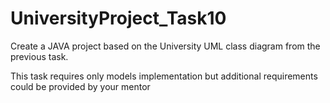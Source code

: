 # UniversityProject_Task10
Create a JAVA project based on the University UML class diagram from the previous task. 

This task requires only models implementation but additional requirements could be provided by your mentor             











